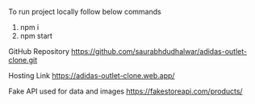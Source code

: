 To run project locally follow below commands
1. npm i 
2. npm start

GitHub Repository
https://github.com/saurabhdudhalwar/adidas-outlet-clone.git

Hosting Link
https://adidas-outlet-clone.web.app/

Fake API used for data and images 
https://fakestoreapi.com/products/
